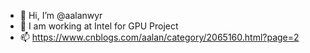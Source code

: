 - 👋 Hi, I’m @aalanwyr
- 👀 I am working at Intel for GPU Project
- 📫 https://www.cnblogs.com/aalan/category/2065160.html?page=2

<!---
aalanwyr/aalanwyr is a ✨ special ✨ repository because its `README.md` (this file) appears on your GitHub profile.
You can click the Preview link to take a look at your changes.
--->
